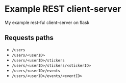 # Example REST client-server
My example rest-ful client-server on flask  
  
## Requests paths
* `/users`
* `/users/<userID>`
* `/users/<userID>/stickers`
* `/users/<userID>/stickers/<stickerID>`
* `/users/<userID>/events`
* `/users/<userID>/events/<eventID>`
